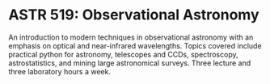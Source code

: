 # ASTR 519: Observational Astronomy

An introduction to modern techniques in observational astronomy with an emphasis on optical and near-infrared wavelengths. Topics covered include practical python for astronomy, telescopes and CCDs, spectroscopy, astrostatistics, and mining large astronomical surveys. Three lecture and three laboratory hours a week.